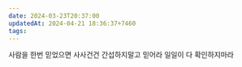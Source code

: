 ```yaml
---
date: 2024-03-23T20:37:00
updatedAt: 2024-04-21 18:36:37+7460
tags: 
---
```

사람을 한번 믿었으면 사사건건 간섭하지말고 믿어라
일일이 다 확인하지마라